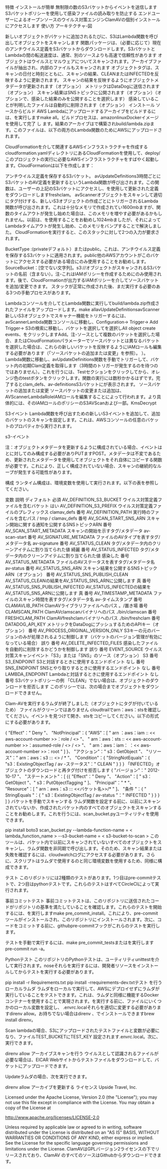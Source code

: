 # 
特徴
インストールが簡単
無制限の数のS3バケットからイベントを送信します
S3バケットポリシーを使用して感染ファイルの読み取りを防止する
エンドユーザーによるオープンソースのウイルス対策エンジンClamAVの個別インストールにアクセスします
使い方
アーキテクチャ-図

新しいオブジェクトがバケットに追加されるたびに、S3はLambda関数を呼び出してオブジェクトをスキャンします
関数パッケージは、（必要に応じて）現在のアンチウイルス定義をS3バケットからダウンロードします。S3バケットとLambdaの間の転送速度は、通常、別のソースよりも高速で信頼性があります
オブジェクトはウイルスとマルウェアについてスキャンされます。アーカイブファイルが抽出され、内部のファイルもスキャンされます
オブジェクトタグは、スキャンの日付と時刻とともに、スキャンの結果、CLEANまたはINFECTEDを反映するように更新されます。
スキャンの結果を反映するようにオブジェクトメタデータが更新されます（オプション）
メトリックはDataDogに送信されます（オプション）
スキャン結果はSNSトピックに公開されます（オプション）（オプションで、感染した結果のみを公開することを選択します）
感染していることが判明したファイルは自動的に削除されます（オプション）
インストール
ソースからビルド
AWS Lambdaにアップロードするアーカイブをビルドするには、を実行しますmake all。ビルドプロセスは、amazonlinuxDockerイメージを使用して完了 し ます。結果のアーカイブはで構築されbuild/lambda.zipます。このファイルは、以下の両方のLambda関数のためにAWSにアップロードされます。

CloudFormationを介して関連するAWSインフラストラクチャを作成する
cloudformation.yamlディレクトリにあるCloudFormationを使用して、deploy/このプロジェクトの実行に必要なAWSインフラストラクチャをすばやく起動します。CloudFormationは以下を作成します：

アンチウイルス定義を保存するS3バケット。
avUpdateDefinitions3時間ごとにS3バケットのAV定義を更新するというLambda関数が呼び出されます。この関数は、ユーザーの上記のS3バケットにアクセスし、を使用して更新された定義をダウンロードしますfreshclam。
avScannerオブジェクトをスキャンして適切にタグ付けする、新しいS3オブジェクトの作成ごとにトリガーされるLambda関数が呼び出されます。これは十分なメモリで作成されてい1600mbますが、関数のタイムアウトが発生し始めた場合は、このメモリを増やす必要があるかもしれません。以前は、を使用することをお勧めし1024mbましたが、それによってLambdaタイムアウトが発生し始め、このメモリをバンプすることで解決しました。
CloudFormationを実行すると、このスタックに対して2つの入力が要求されます。

BucketType :(privateデフォルト）またはpublic。これは、アンチウイルス定義を保存するS3バケットに適用されます。public他のAWSアカウントがこのバケットにアクセスする必要がある場合にのみ使用することをお勧めします。
SourceBucket：[空でない文字列]。s3://オブジェクトがスキャンされるS3バケットの名前（含まない）。注-これはIAMポリシーを作成するためにのみ使用されます。後で、CloudFormationが出力するIAMポリシーを介してソースバケットを追加/変更できます。
スタックが正常に作成された後、まだ実行する必要のある3つの手動プロセスがあります。

Lambdaコンソールを介してとLambda関数に実行してbuild/lambda.zip作成されたファイルをアップロードします。make allavUpdateDefinitionsavScanner
新しいS3オブジェクトでスキャナー機能をトリガーするには、avScannerLambda関数コンソールに移動し、Configuration-> Trigger-> Add Trigger-> S3の検索に移動し、バケットを選択してを選択しAll object create events、をクリックしますAdd。注-ソースとして複数のバケットを選択した場合、またはCloudFormationパラメーターでソースバケットとは異なるバケットを選択した場合は、これらの新しいバケットを反映するようにIAMロールも編集する必要があります（「ソースバケットの追加または変更」を参照）。 ）。
Lambda関数に移動し、avUpdateDefinitions関数を手動でトリガーして、バケット内の初期Clam定義を取得します（3時間のトリガーが発生するのを待つのではありません）。これを行うには、Testセクションをクリックしてから、オレンジ色のtestボタンをクリックします。関数の実行には数秒かかるはずです。完了するとclam_defs、av-definitionsS3バケットにが表示されます。
ソースバケットの追加または変更
ソースバケットの変更または追加は、AVScannerLambdaRoleIAMロールを編集することによって行われます。より具体的には、そのIAMロールのポリシーのS3AVScanおよび一部。KmsDecrypt

S3イベント
Lambda関数を呼び出すための新しいS3イベントを追加して、追加のバケットのスキャンを設定します。これは、AWSコンソールの任意のバケットのプロパティから実行されます。

s3-イベント

注：オブジェクトメタデータを更新するように構成されている場合、イベントはとに対してのみ構成する必要がありPUTますPOST。メタデータは不変であるため、更新されたメタデータを使用してオブジェクトをそれ自体にコピーする関数が必要です。これにより、正しく構成されていない場合、スキャンの継続的なループが発生する可能性があります。

構成
ランタイム構成は、環境変数を使用して実行されます。以下の表を参照してください。

変数	説明	ディフォルト	必須
AV_DEFINITION_S3_BUCKET	ウイルス対策定義ファイルを含むバケット		はい
AV_DEFINITION_S3_PREFIX	ウイルス対策定義ファイルのプレフィックス	clamav_defs	番号
AV_DEFINITION_PATH	実行時のファイルを含むパス	/ tmp / clamav_defs	番号
AV_SCAN_START_SNS_ARN	スキャン開始に関する通知を公開するSNSトピックARN		番号
AV_SCAN_START_METADATA	スキャンの開始を示すタグ/メタデータ	av-scan-start	番号
AV_SIGNATURE_METADATA	ファイルのAVタイプを表すタグ/メタデータ名	av-signature	番号
AV_STATUS_CLEAN	タグ/メタデータ内のクリーンアイテムに割り当てられた値	綺麗	番号
AV_STATUS_INFECTED	タグ/メタデータ内のクリーンアイテムに割り当てられた値	感染した	番号
AV_STATUS_METADATA	ファイルのAVステータスを表すタグ/メタデータ名	av-status	番号
AV_STATUS_SNS_ARN	スキャン結果を公開するSNSトピックARN（オプション）		番号
AV_STATUS_SNS_PUBLISH_CLEAN	AV_STATUS_CLEANの結果をAV_STATUS_SNS_ARNに公開します	真	番号
AV_STATUS_SNS_PUBLISH_INFECTED	AV_STATUS_INFECTEDの結果をAV_STATUS_SNS_ARNに公開します	真	番号
AV_TIMESTAMP_METADATA	ファイルのスキャン時間を表すタグ/メタデータ名	av-タイムスタンプ	番号
CLAMAVLIB_PATH	ClamAVライブラリファイルへのパス	。/置き場	番号
CLAMSCAN_PATH	ClamAVclamscanバイナリへのパス	./bin/clamscan	番号
FRESHCLAM_PATH	ClamAVfreshclamバイナリへのパス	./bin/freshclam	番号
DATADOG_API_KEY	メトリックをDataDogにプッシュするためのAPIキー（オプション）		番号
AV_PROCESS_ORIGINAL_VERSION_ONLY	S3キーの元のバージョンのみが処理されるように制御します（バケットのバージョン管理が有効になっている場合）	誤り	番号
AV_DELETE_INFECTED_FILES	感染したファイルを自動的に削除するかどうかを制御します	誤り	番号
EVENT_SOURCE	ウイルス対策スキャンイベント「S3」または「SNS」のソース（オプション）	S3	番号
S3_ENDPOINT	S3と対話するときに使用するエンドポイント	なし	番号
SNS_ENDPOINT	SNSとやり取りするときに使用するエンドポイント	なし	番号
LAMBDA_ENDPOINT	Lambdaと対話するときに使用するエンドポイント	なし	番号
S3バケットポリシーの例
「CLEAN」でない場合は、オブジェクトのダウンロードを拒否します
このポリシーでは、次の場合までオブジェクトをダウンロードできません。

Clam-AVを実行するラムダが終了しました（オブジェクトにタグが付いているため）
ファイルがクリーンではありません
cloudtrailでarn：aws：stsを確認してください。イベントを見つけて開き、stsをコピーしてください。以下の形式にする必要があります。

{
     "Effect"：" Deny "、
     "NotPrincipal"：{
         "AWS"：[
             " arn ：aws：iam :: << aws-account-number >>：role / <<bucket-antivirus-role >> "、
             " arn：aws：sts :: << aws-account-number >>：assumed-role / <<bucket-antivirus-role >> / <<bucket-antivirus-role >> "、
             " arn：aws：iam： ：<< aws-account-number >>：root "
        ]
    }、
    "アクション"：" s3：GetObject "、
     "リソース"：" arn：aws：s3 ::: <<bucket-name >> / * "、
     "Condition"：{
         "StringNotEquals"：{
             "s3：ExistingObjectTag / av -ステータス"：" CLEAN "
        }
    }
}
「INFECTED」オブジェクトのダウンロードと再タグ付けを拒否します
{
   "バージョン"：" 2012-10-17 "、
   "ステートメント"：[
    {{
      "Effect"：" Deny "、
       "Action"：[ " s3：GetObject "、" s3：PutObjectTagging " ]、
       "Principal"：" * "、
       "Resource"：[ " arn：aws：s3 ::: <<バケット名>>/* " ]、
       "条件 "：{
         " StringEquals "：{
           " s3：ExistingObjectTag / av-status "：" INFECTED "
        }
      }
    }
  ]
}
バケットを手動でスキャンする
ラムダ関数を設定する前に、以前にスキャンされていないか、作成されたバケット内のすべてのオブジェクトをスキャンすることをお勧めします。これを行うには、scan_bucket.pyユーティリティを使用できます。

pip install boto3
scan_bucket.py --lambda-function-name = < lambda_function_name > --s3-bucket-name = < s3-bucket-to-scan >
このツールは、バケット内で以前にスキャンされていないすべてのオブジェクトをスキャンし、ラムダ関数を非同期で呼び出します。そのため、スキャン結果または失敗を確認するには、cloudwatchログにアクセスする必要があります。さらに、スクリプトはラムダで使用するのと同じ環境変数を使用するため、同様に構成できます。

テスト
このリポジトリには2種類のテストがあります。1つ目はpre-commitテストで、2つ目はpythonテストです。これらのテストはすべてCircleCIによって実行されます。

事前コミットテスト
事前コミットテストは、このリポジトリに送信されたコードがリポジトリの基準を満たしていることを確認します。これらのテストを開始するには、を実行しますmake pre_commit_install。これにより、pre-commitツールがインストールされ、このリポジトリにインストールされます。次に、コードをコミットする前に、githubpre-commitフックがこれらのテストを実行します。

テストを手動で実行するには、make pre_commit_testsまたはを実行しますpre-commit run -a。

Pythonテスト
このリポジトリのPythonテストは、ユーティリティunittestを介して実行されます。noseそれらを実行するには、開発者リソースをインストールしてからテストを実行する必要があります。

pip install -r Requirements.txt
pip install -rrequirements-dev.txtテスト
を行う
ローカルラムダ
ラムダをローカルで実行して、AWSにデプロイせずにラムダが実行していることをテストできます。これは、ラムダと同様に機能するDockerコンテナーを使用することで実現されます。を実行する前に、ファイルにいくつかのローカル変数を設定し、 .envrc.localそれらを適切に変更する必要がありますdirenv allow。お持ちでない場合はdirenv 、でインストールできますbrew install direnv。

Scan lambdaの場合、S3にアップロードされたテストファイルと変数が必要になり、ファイルTEST_BUCKETにTEST_KEY 設定されます.envrc.local。次に、実行できます。

direnv allow
アーカイブスキャンを行う
ウイルスとして認識されるファイルが必要な場合は、EICAR Webサイトからテストファイルをダウンロードして、バケットにアップロードできます。

Updateラムダの場合、次を実行できます。

direnv allow
アーカイブを更新する
ライセンス
Upside Travel, Inc.

Licensed under the Apache License, Version 2.0 (the "License");
you may not use this file except in compliance with the License.
You may obtain a copy of the License at

http://www.apache.org/licenses/LICENSE-2.0

Unless required by applicable law or agreed to in writing, software
distributed under the License is distributed on an "AS IS" BASIS,
WITHOUT WARRANTIES OR CONDITIONS OF ANY KIND, either express or implied.
See the License for the specific language governing permissions and
limitations under the License.
ClamAVはGPLバージョン2ライセンスの下でリリースされており、ClamAV のすべてのソースはGithubからダウンロードできます。
